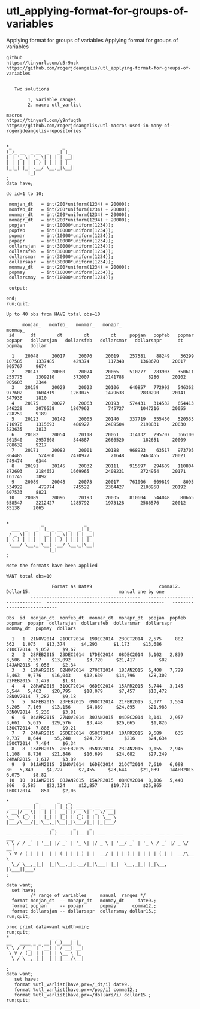 # utl_applying-format-for-groups-of-variables
Applying format for groups of variables
    Applying format for groups of variables

    github
    https://tinyurl.com/u5r9nck
    https://github.com/rogerjdeangelis/utl_applying-format-for-groups-of-variables


       Two solutions

            1, variable ranges
            2. macro utl_varlist

    macros
    https://tinyurl.com/y9nfugth
    https://github.com/rogerjdeangelis/utl-macros-used-in-many-of-rogerjdeangelis-repositories


    *_                   _
    (_)_ __  _ __  _   _| |_
    | | '_ \| '_ \| | | | __|
    | | | | | |_) | |_| | |_
    |_|_| |_| .__/ \__,_|\__|
            |_|
    ;
    data have;

    do id=1 to 10;

     monjan_dt   = int(200*uniform(1234) + 20000);
     monfeb_dt   = int(200*uniform(1234) + 20000);
     monmar_dt   = int(200*uniform(1234) + 20000);
     monapr_dt   = int(200*uniform(1234) + 20000);
     popjan      = int(10000*uniform(1234));
     popfeb      = int(10000*uniform(1234));
     popmar      = int(10000*uniform(1234));
     popapr      = int(10000*uniform(1234));
     dollarsjan  = int(30000*uniform(1234));
     dollarsfeb  = int(30000*uniform(1234));
     dollarsmar  = int(30000*uniform(1234));
     dollarsapr  = int(30000*uniform(1234));
     monmay_dt   = int(200*uniform(1234) + 20000);
     popmay      = int(10000*uniform(1234));
     dollarsmay  = int(10000*uniform(1234));

     output;

    end;
    run;quit;

    Up to 40 obs from HAVE total obs=10

          monjan_   monfeb_   monmar_   monapr_                                                                                           monmay_
     id      dt        dt        dt        dt     popjan   popfeb   popmar   popapr   dollarsjan   dollarsfeb   dollarsmar   dollarsapr      dt     popmay   dollar

      1    20048     20017     20076     20019    257581    88249    36299   107585     1337485       429374       117348      1368670     20017    905767     9674
      2    20147     20080     20074     20065    510277   283903   350611   255775     1309210       372007      2141788         8286     20102    905603     2344
      3    20159     20029     20023     20106    640857   772992   546362   977602     1604319      1263075      1479633      2830290     20141    347936     1810
      4    20175     20027     20063     20193    574431   314532   654413   546229     2079538      1807962       745727      1047216     20055    728259     9189
      5    20123     20142     20005     20140    337719   355450   520533   716976     1315693       486927      2489504      2198831     20030    523635     3813
      6    20182     20054     20118     20061    314132   295707   366100   561540     2957608       344887      2666520       182651     20009    788632     9217
      7    20171     20082     20001     20188    968923    63517   973705   864485      524860      2470977        21648      2463455     20021    749474     6344
      8    20191     20145     20032     20111    915597   294609   110804   872693     2184652      1669965      2408231      2724954     20171    161745     3892
      9    20089     20048     20073     20017    761006   609819     8095   534922      472774       745522      2364427      2103958     20192    607533     8821
     10    20089     20096     20193     20035    810604   544048    80665   658547     2212427      1285792      1973128      2586576     20012     85138     2065


    *            _               _
      ___  _   _| |_ _ __  _   _| |_
     / _ \| | | | __| '_ \| | | | __|
    | (_) | |_| | |_| |_) | |_| | |_
     \___/ \__,_|\__| .__/ \__,_|\__|
                    |_|
    ;

    Note the formats have been applied

    WANT total obs=10

                     Format as Date9                         comma12.                           Dollar15.                                 manual one by one
             -----------------------------------------   ------------------------------  --------------------------------------------   ---------------------------

    Obs  id  monjan_dt  monfeb_dt  monmar_dt  monapr_dt  popjan  popfeb  popmar  popapr  dollarsjan  dollarsfeb  dollarsmar  dollarsapr  monmay_dt  popmay  dollars

      1   1  21NOV2014  21OCT2014  19DEC2014  23OCT2014  2,575     882     362   1,075    $13,374      $4,293      $1,173     $13,686    21OCT2014  9,057     $9,67
      2   2  28FEB2015  23DEC2014  17DEC2014  08DEC2014  5,102   2,839   3,506   2,557    $13,092      $3,720     $21,417         $82    14JAN2015  9,056     $2,34
      3   3  12MAR2015  02NOV2014  27OCT2014  18JAN2015  6,408   7,729   5,463   9,776    $16,043     $12,630     $14,796     $28,302    22FEB2015  3,479     $1,81
      4   4  28MAR2015  31OCT2014  06DEC2014  15APR2015  5,744   3,145   6,544   5,462    $20,795     $18,079      $7,457     $10,472    28NOV2014  7,282     $9,18
      5   5  04FEB2015  23FEB2015  09OCT2014  21FEB2015  3,377   3,554   5,205   7,169    $13,156      $4,869     $24,895     $21,988    03NOV2014  5,236     $3,81
      6   6  04APR2015  27NOV2014  30JAN2015  04DEC2014  3,141   2,957   3,661   5,615    $29,576      $3,448     $26,665      $1,826    13OCT2014  7,886     $9,21
      7   7  24MAR2015  25DEC2014  05OCT2014  10APR2015  9,689     635   9,737   8,644     $5,248     $24,709        $216     $24,634    25OCT2014  7,494     $6,34
      8   8  13APR2015  26FEB2015  05NOV2014  23JAN2015  9,155   2,946   1,108   8,726    $21,846     $16,699     $24,082     $27,249    24MAR2015  1,617     $3,89
      9   9  01JAN2015  21NOV2014  16DEC2014  21OCT2014  7,610   6,098      80   5,349     $4,727      $7,455     $23,644     $21,039    14APR2015  6,075     $8,82
     10  10  01JAN2015  08JAN2015  15APR2015  08NOV2014  8,106   5,440     806   6,585    $22,124     $12,857     $19,731     $25,865    16OCT2014    851     $2,06

    *          _       _   _
     ___  ___ | |_   _| |_(_) ___  _ __  ___
    / __|/ _ \| | | | | __| |/ _ \| '_ \/ __|
    \__ \ (_) | | |_| | |_| | (_) | | | \__ \
    |___/\___/|_|\__,_|\__|_|\___/|_| |_|___/
                     _       _     _
    __   ____ _ _ __(_) __ _| |__ | | ___   _ __ __ _ _ __   __ _  ___  ___
    \ \ / / _` | '__| |/ _` | '_ \| |/ _ \ | '__/ _` | '_ \ / _` |/ _ \/ __|
     \ V / (_| | |  | | (_| | |_) | |  __/ | | | (_| | | | | (_| |  __/\__ \
      \_/ \__,_|_|  |_|\__,_|_.__/|_|\___| |_|  \__,_|_| |_|\__, |\___||___/
    ;

    data want;
      set have;
             /* range of variables     manual  ranges */
      format monjan_dt  -- monapr_dt   monmay_dt     date9.;
      format popjan     -- popapr      popmay      comma12.;
      format dollarsjan -- dollarsapr  dollarsmay dollar15.;
    run;quit;

    proc print data=want width=min;
    run;quit;
    *                _ _     _
    __   ____ _ _ __| (_)___| |_
    \ \ / / _` | '__| | / __| __|
     \ V / (_| | |  | | \__ \ |_
      \_/ \__,_|_|  |_|_|___/\__|

    ;
    data want;
       set have;
       format %utl_varlist(have,prx=/_dt/i) date9.;
       format %utl_varlist(have,prx=/pop/i) comma12.;
       format %utl_varlist(have,prx=/dollars/i) dollar15.;
    run;quit;


